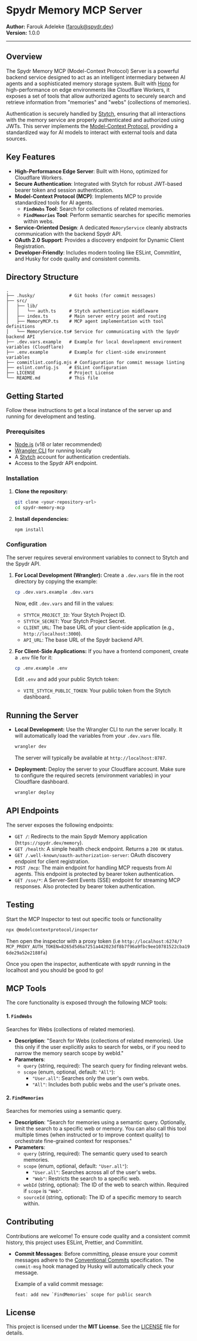 # Spydr Memory MCP Server

**Author:** Farouk Adeleke (farouk@spydr.dev)  
**Version:** 1.0.0

---

## Overview

The Spydr Memory MCP (Model-Context Protocol) Server is a powerful backend service designed to act as an intelligent intermediary between AI agents and a sophisticated memory storage system. Built with [Hono](https://hono.dev/) for high-performance on edge environments like Cloudflare Workers, it exposes a set of tools that allow authorized agents to securely search and retrieve information from "memories" and "webs" (collections of memories).

Authentication is securely handled by [Stytch](https://stytch.com/), ensuring that all interactions with the memory service are properly authenticated and authorized using JWTs. This server implements the [Model-Context Protocol](https://modelcontext.protocol.ai/), providing a standardized way for AI models to interact with external tools and data sources.

## Key Features

* **High-Performance Edge Server**: Built with Hono, optimized for Cloudflare Workers.
* **Secure Authentication**: Integrated with Stytch for robust JWT-based bearer token and session authentication.
* **Model-Context Protocol (MCP)**: Implements MCP to provide standardized tools for AI agents.
    * **`FindWebs` Tool**: Search for collections of related memories.
    * **`FindMemories` Tool**: Perform semantic searches for specific memories within webs.
* **Service-Oriented Design**: A dedicated `MemoryService` cleanly abstracts communication with the backend Spydr API.
* **OAuth 2.0 Support**: Provides a discovery endpoint for Dynamic Client Registration.
* **Developer-Friendly**: Includes modern tooling like ESLint, Commitlint, and Husky for code quality and consistent commits.

## Directory Structure

```
.
├── .husky/             # Git hooks (for commit messages)
├── src/
│   ├── lib/
│   │   └── auth.ts     # Stytch authentication middleware
│   ├── index.ts        # Main server entry point and routing
│   ├── MemoryMCP.ts    # MCP agent implementation with tool definitions
│   └── MemoryService.ts# Service for communicating with the Spydr backend API
├── .dev.vars.example   # Example for local development environment variables (Cloudflare)
├── .env.example        # Example for client-side environment variables
├── commitlint.config.mjs # Configuration for commit message linting
├── eslint.config.js    # ESLint configuration
├── LICENSE             # Project License
└── README.md           # This file
```

## Getting Started

Follow these instructions to get a local instance of the server up and running for development and testing.

### Prerequisites

* [Node.js](https://nodejs.org/) (v18 or later recommended)
* [Wrangler CLI](https://developers.cloudflare.com/workers/wrangler/install-and-update/) for running locally
* A [Stytch](https://stytch.com/) account for authentication credentials.
* Access to the Spydr API endpoint.

### Installation

1.  **Clone the repository:**
    ```bash
    git clone <your-repository-url>
    cd spydr-memory-mcp
    ```

2.  **Install dependencies:**
    ```bash
    npm install
    ```

### Configuration

The server requires several environment variables to connect to Stytch and the Spydr API.

1.  **For Local Development (Wrangler):**
    Create a `.dev.vars` file in the root directory by copying the example:
    ```bash
    cp .dev.vars.example .dev.vars
    ```
    Now, edit `.dev.vars` and fill in the values:
    * `STYTCH_PROJECT_ID`: Your Stytch Project ID.
    * `STYTCH_SECRET`: Your Stytch Project Secret.
    * `CLIENT_URL`: The base URL of your client-side application (e.g., `http://localhost:3000`).
    * `API_URL`: The base URL of the Spydr backend API.

2.  **For Client-Side Applications:**
    If you have a frontend component, create a `.env` file for it:
    ```bash
    cp .env.example .env
    ```
    Edit `.env` and add your public Stytch token:
    * `VITE_STYTCH_PUBLIC_TOKEN`: Your public token from the Stytch dashboard.

## Running the Server

* **Local Development:**
    Use the Wrangler CLI to run the server locally. It will automatically load the variables from your `.dev.vars` file.
    ```bash
    wrangler dev
    ```
    The server will typically be available at `http://localhost:8787`.

* **Deployment:**
    Deploy the server to your Cloudflare account. Make sure to configure the required secrets (environment variables) in your Cloudflare dashboard.
    ```bash
    wrangler deploy
    ```

## API Endpoints

The server exposes the following endpoints:

* `GET /`: Redirects to the main Spydr Memory application (`https://spydr.dev/memory`).
* `GET /health`: A simple health check endpoint. Returns a `200 OK` status.
* `GET /.well-known/oauth-authorization-server`: OAuth discovery endpoint for client registration.
* `POST /mcp`: The main endpoint for handling MCP requests from AI agents. This endpoint is protected by bearer token authentication.
* `GET /sse/*`: A Server-Sent Events (SSE) endpoint for streaming MCP responses. Also protected by bearer token authentication.

## Testing

Start the MCP Inspector to test out specific tools or functionality

```bash
npx @modelcontextprotocol/inspector  
```
Then open the inspector with a proxy token (i.e `http://localhost:6274/?MCP_PROXY_AUTH_TOKEN=8265d5d6a7251a442023df8b7f96a9fbc9ee10781522cba196de29a52e2188fa`)

Once you open the inspector, authenticate with spydr running in the localhost and you should be good to go!


## MCP Tools

The core functionality is exposed through the following MCP tools:

#### 1. `FindWebs`
Searches for Webs (collections of related memories).

* **Description**: "Search for Webs (collections of related memories). Use this only if the user explicitly asks to search for webs, or if you need to narrow the memory search scope by webId."
* **Parameters**:
    * `query` (string, required): The search query for finding relevant webs.
    * `scope` (enum, optional, default: `"All"`):
        * `"User.all"`: Searches only the user's own webs.
        * `"All"`: Includes both public webs and the user's private ones.

#### 2. `FindMemories`
Searches for memories using a semantic query.

* **Description**: "Search for memories using a semantic query. Optionally, limit the search to a specific web or memory. You can also call this tool multiple times (when instructed or to improve context quality) to orchestrate fine-grained context for responses."
* **Parameters**:
    * `query` (string, required): The semantic query used to search memories.
    * `scope` (enum, optional, default: `"User.all"`):
        * `"User.all"`: Searches across all of the user's webs.
        * `"Web"`: Restricts the search to a specific web.
    * `webId` (string, optional): The ID of the web to search within. Required if `scope` is `"Web"`.
    * `sourceId` (string, optional): The ID of a specific memory to search within.

## Contributing

Contributions are welcome! To ensure code quality and a consistent commit history, this project uses ESLint, Prettier, and Commitlint.

* **Commit Messages**: Before committing, please ensure your commit messages adhere to the [Conventional Commits](https://www.conventionalcommits.org/) specification. The `commit-msg` hook managed by Husky will automatically check your message.

    Example of a valid commit message:
    ```
    feat: add new `FindMemories` scope for public search
    ```

## License

This project is licensed under the **MIT License**. See the [LICENSE](LICENSE) file for details.


